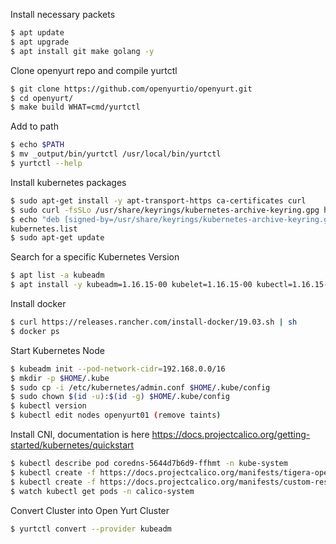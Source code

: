Install necessary packets
```bash
$ apt update
$ apt upgrade
$ apt install git make golang -y
```
Clone openyurt repo and compile yurtctl
```bash
$ git clone https://github.com/openyurtio/openyurt.git
$ cd openyurt/
$ make build WHAT=cmd/yurtctl
```
Add to path
```bash
$ echo $PATH
$ mv _output/bin/yurtctl /usr/local/bin/yurtctl
$ yurtctl --help
```
Install kubernetes packages
```bash
$ sudo apt-get install -y apt-transport-https ca-certificates curl
$ sudo curl -fsSLo /usr/share/keyrings/kubernetes-archive-keyring.gpg https://packages.cloud.google.com/apt/doc/apt-key.gpg
$ echo "deb [signed-by=/usr/share/keyrings/kubernetes-archive-keyring.gpg] https://apt.kubernetes.io/ kubernetes-xenial main" | sudo tee /etc/apt/sources.list.d/
kubernetes.list
$ sudo apt-get update
```
Search for a specific Kubernetes Version
```bash
$ apt list -a kubeadm
$ apt install -y kubeadm=1.16.15-00 kubelet=1.16.15-00 kubectl=1.16.15-00
```
Install docker
```bash
$ curl https://releases.rancher.com/install-docker/19.03.sh | sh
$ docker ps
```
Start Kubernetes Node
```bash
$ kubeadm init --pod-network-cidr=192.168.0.0/16
$ mkdir -p $HOME/.kube
$ sudo cp -i /etc/kubernetes/admin.conf $HOME/.kube/config
$ sudo chown $(id -u):$(id -g) $HOME/.kube/config
$ kubectl version
$ kubectl edit nodes openyurt01 (remove taints)
```
Install CNI, documentation is here https://docs.projectcalico.org/getting-started/kubernetes/quickstart
```bash
$ kubectl describe pod coredns-5644d7b6d9-ffhmt -n kube-system
$ kubectl create -f https://docs.projectcalico.org/manifests/tigera-operator.yaml
$ kubectl create -f https://docs.projectcalico.org/manifests/custom-resources.yaml
$ watch kubectl get pods -n calico-system
```
Convert Cluster into Open Yurt Cluster
```bash
$ yurtctl convert --provider kubeadm
```
